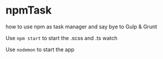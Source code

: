 # npmTask
how to use npm as task manager and say bye to Gulp &amp; Grunt

Use `npm start` to start the .scss and .ts watch

Use `nodemon` to start the app
